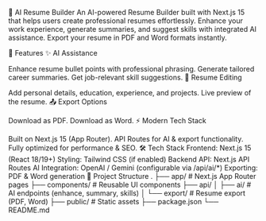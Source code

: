 📄 AI Resume Builder
An AI-powered Resume Builder built with Next.js 15 that helps users create professional resumes effortlessly.
Enhance your work experience, generate summaries, and suggest skills with integrated AI assistance. Export your resume in PDF and Word formats instantly.

🚀 Features
✨ AI Assistance

Enhance resume bullet points with professional phrasing.
Generate tailored career summaries.
Get job-relevant skill suggestions.
📝 Resume Editing

Add personal details, education, experience, and projects.
Live preview of the resume.
📤 Export Options

Download as PDF.
Download as Word.
⚡ Modern Tech Stack

Built on Next.js 15 (App Router).
API Routes for AI & export functionality.
Fully optimized for performance & SEO.
🛠️ Tech Stack
Frontend: Next.js 15 (React 18/19+)
Styling: Tailwind CSS (if enabled)
Backend API: Next.js API Routes
AI Integration: OpenAI / Gemini (configurable via /api/ai/*)
Exporting: PDF & Word generation
📂 Project Structure
.
├── app/                 # Next.js App Router pages
├── components/          # Reusable UI components
├── api/
│   ├── ai/              # AI endpoints (enhance, summary, skills)
│   └── export/          # Resume export (PDF, Word)
├── public/              # Static assets
├── package.json
└── README.md

